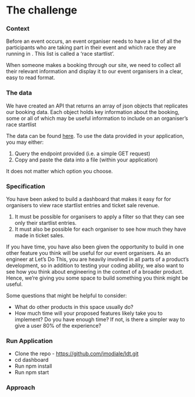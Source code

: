 # The challenge

### Context

Before an event occurs, an event organiser needs to have a list of all the participants who are taking part in their event and which race they are running in . This list is called a ‘race startlist’.

When someone makes a booking through our site, we need to collect all their relevant information and display it to our event organisers in a clear, easy to read format. 

### The data

We have created an API that returns an array of json objects that replicates our booking data. Each object holds key information about the booking, some or all of which may be useful information to include on an organiser’s race startlist

The data can be found [here](https://ldt-tech-test.herokuapp.com/api/startlistentries). To use the data provided in your application, you may either: 

1. Query the endpoint provided (i.e. a simple GET request)
2. Copy and paste the data into a file (within your application)

It does not matter which option you choose.

### Specification

You have been asked to build a dashboard that makes it easy for for organisers to view race startlist entries and ticket sale revenue.

1. It must be possible for organisers to apply a filter so that they can see only their startlist entries.
2. It must also be possible for each organiser to see how much they have made in ticket sales.

If you have time, you have also been given the opportunity to build in one other feature you think will be useful for our event organisers. As an engineer at Let’s Do This, you are heavily involved in all parts of a product’s development, so in addition to testing your coding ability, we also want to see how you think about engineering in the context of a broader product. Hence, we’re giving you some space to build something you think might be useful.

Some questions that might be helpful to consider:

- What do other products in this space usually do?
- How much time will your proposed features likely take you to implement? Do you have enough time? If not, is there a simpler way to give a user 80% of the experience?

### Run Application
- Clone the repo - https://github.com/jmodiale/ldt.git
- cd dashboard
- Run npm install
- Run npm start

### Approach




